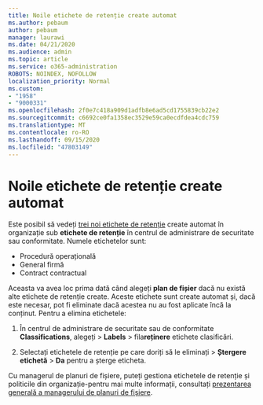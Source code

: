 ```yaml
---
title: Noile etichete de retenție create automat
ms.author: pebaum
author: pebaum
manager: laurawi
ms.date: 04/21/2020
ms.audience: admin
ms.topic: article
ms.service: o365-administration
ROBOTS: NOINDEX, NOFOLLOW
localization_priority: Normal
ms.custom:
- "1958"
- "9000331"
ms.openlocfilehash: 2f0e7c418a909d1adfb8e6ad5cd1755839cb22e2
ms.sourcegitcommit: c6692ce0fa1358ec3529e59ca0ecdfdea4cdc759
ms.translationtype: MT
ms.contentlocale: ro-RO
ms.lasthandoff: 09/15/2020
ms.locfileid: "47803149"
---
```

# <a name="new-retention-labels-created-automatically"></a>Noile etichete de retenție create automat

Este posibil să vedeți [trei noi etichete de retenție](https://docs.microsoft.com/microsoft-365/compliance/file-plan-manager) create automat în organizație sub **etichete de retenție** în centrul de administrare de securitate sau conformitate. Numele etichetelor sunt:

- Procedură operațională
- General firmă
- Contract contractual

Aceasta va avea loc prima dată când alegeți **plan de fișier** dacă nu există alte etichete de retenție create. Aceste etichete sunt create automat și, dacă este necesar, pot fi eliminate dacă acestea nu au fost aplicate încă la conținut. Pentru a elimina etichetele:

1. În centrul de administrare de securitate sau de conformitate **Classifications**, alegeți  >  **Labels**  >  fila**reținere** etichete clasificări.

1. Selectați etichetele de retenție pe care doriți să le eliminați > **Ștergere etichetă**  >  **Da** pentru a șterge eticheta.

Cu managerul de planuri de fișiere, puteți gestiona etichetele de retenție și politicile din organizație-pentru mai multe informații, consultați [prezentarea generală a managerului de planuri de fișiere](https://docs.microsoft.com/microsoft-365/compliance/file-plan-manager).